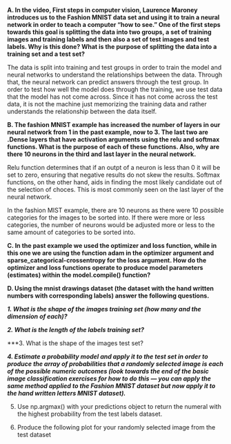 **A. In the video, First steps in computer vision, Laurence Maroney introduces us to the Fashion MNIST data set and using it to train a neural network in order to teach a computer “how to see.”  One of the first steps towards this goal is splitting the data into two groups, a set of training images and training labels and then also a set of test images and test labels.  Why is this done?  What is the purpose of splitting the data into a training set and a test set?**

The data is split into training and test groups in order to train the model and neural networks to understand the relationships between the data. Through that, the neural network can predict answers through the test group. In order to test how well the model does through the training, we use test data that the model has not come across. Since it has not come across the test data, it is not the machine just memorizing the training data and rather understands the relationship between the data itself.

**B. The fashion MNIST example has increased the number of layers in our neural network from 1 in the past example, now to 3.  The last two are .Dense layers that have activation arguments using the relu and softmax functions.  What is the purpose of each of these functions.  Also, why are there 10 neurons in the third and last layer in the neural network.**

Relu function determines that if an outpt of a neuron is less than 0 it will be set to zero, ensuring that negative results do not skew the results. Softmax functions, on the other hand, aids in finding the most likely candidate out of the selection of choces. This is most commonly seen on the last layer of the neural network.

In the fashion MIST example, there are 10 neurons as there were 10 possible categories for the images to be sorted into. If there were more or less categories, the number of neurons would be adjusted more or less to the same amount of categories to be sorted into.

**C. In the past example we used the optimizer and loss function, while in this one we are using the function adam in the optimizer argument and sparse_categorical-crossentropy for the loss argument.  How do the optimizer and loss functions operate to produce model parameters (estimates) within the model.compile() function?**

**D. Using the mnist drawings dataset (the dataset with the hand written numbers with corresponding labels) answer the following questions.**

***1. What is the shape of the images training set (how many and the dimension of each)?***

***2. What is the length of the labels training set?***

***3. What is the shape of the images test set?

***4. Estimate a probability model and apply it to the test set in order to produce the array of probabilities that a randomly selected image is each of the possible numeric outcomes (look towards the end of the basic image classification exercises for how to do this — you can apply the same method applied to the Fashion MNIST dataset but now apply it to the hand written letters MNIST dataset).***

5. Use np.argmax() with your predictions object to return the numeral with the highest probability from the test labels dataset.

6. Produce the following plot for your randomly selected image from the test dataset
